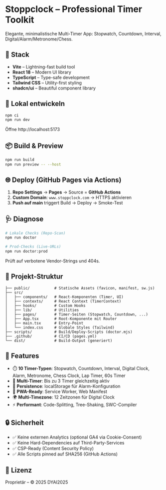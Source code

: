 # Stoppclock – Professional Timer Toolkit

Elegante, minimalistische Multi-Timer App: Stopwatch, Countdown, Interval, Digital/Alarm/Metronome/Chess.

## 🚀 Stack

- **Vite** – Lightning-fast build tool
- **React 18** – Modern UI library
- **TypeScript** – Type-safe development
- **Tailwind CSS** – Utility-first styling
- **shadcn/ui** – Beautiful component library

## 🔧 Lokal entwickeln

```bash
npm ci
npm run dev
```

Öffne http://localhost:5173

## 📦 Build & Preview

```bash
npm run build
npm run preview -- --host
```

## 🌐 Deploy (GitHub Pages via Actions)

1. **Repo Settings** → **Pages** → Source = **GitHub Actions**
2. **Custom Domain**: `www.stoppclock.com` → HTTPS aktivieren
3. **Push auf main** triggert Build → Deploy → Smoke-Test

## 🩺 Diagnose

```bash
# Lokale Checks (Repo-Scan)
npm run doctor

# Prod-Checks (Live-URLs)
npm run doctor:prod
```

Prüft auf verbotene Vendor-Strings und 404s.

## 📁 Projekt-Struktur

```
├── public/           # Statische Assets (favicon, manifest, sw.js)
├── src/
│   ├── components/   # React-Komponenten (Timer, UI)
│   ├── contexts/     # React Context (TimerContext)
│   ├── hooks/        # Custom Hooks
│   ├── lib/          # Utilities
│   ├── pages/        # Timer-Seiten (Stopwatch, Countdown, ...)
│   ├── App.tsx       # Root-Komponente mit Router
│   ├── main.tsx      # Entry-Point
│   └── index.css     # Globale Styles (Tailwind)
├── scripts/          # Build/Deploy-Scripts (doctor.mjs)
├── .github/          # CI/CD (pages.yml)
└── dist/             # Build-Output (generiert)
```

## 🎯 Features

- ⏱️ **10 Timer-Typen**: Stopwatch, Countdown, Interval, Digital Clock, Alarm, Metronome, Chess Clock, Lap Timer, 60s Timer
- 🔄 **Multi-Timer**: Bis zu 3 Timer gleichzeitig aktiv
- 💾 **Persistence**: localStorage für Alarm-Konfiguration
- 📱 **PWA-Ready**: Service Worker, Web Manifest
- 🌍 **Multi-Timezone**: 12 Zeitzonen für Digital Clock
- ⚡ **Performant**: Code-Splitting, Tree-Shaking, SWC-Compiler

## 🔒 Sicherheit

- ✅ Keine externen Analytics (optional GA4 via Cookie-Consent)
- ✅ Keine Hard-Dependencies auf Third-Party-Services
- ✅ CSP-Ready (Content Security Policy)
- ✅ Alle Scripts pinned auf SHA256 (GitHub Actions)

## 📄 Lizenz

Proprietär – © 2025 DYAI2025

